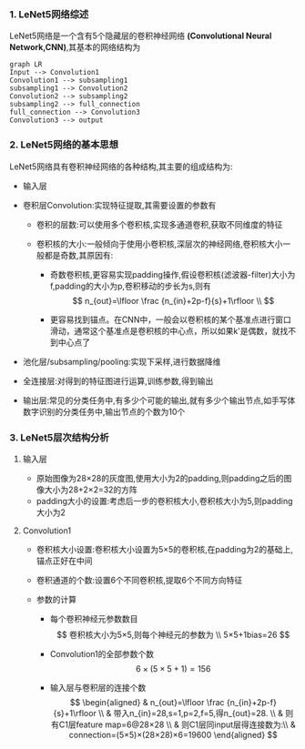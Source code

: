 ### 1. LeNet5网络综述
  LeNet5网络是一个含有5个隐藏层的卷积神经网络 **(Convolutional Neural Network,CNN)**,其基本的网络结构为

```mermaid
graph LR
Input --> Convolution1
Convolution1 --> subsampling1
subsampling1 --> Convolution2
Convolution2 --> subsampling2
subsampling2 --> full_connection
full_connection --> Convolution3
Convolution3 --> output
```
### 2. LeNet5网络的基本思想
  LeNet5网络具有卷积神经网络的各种结构,其主要的组成结构为:
  - 输入层

  - 卷积层Convolution:实现特征提取,其需要设置的参数有
    - 卷积的层数:可以使用多个卷积核,实现多通道卷积,获取不同维度的特征
    
    - 卷积核的大小:一般倾向于使用小卷积核,深层次的神经网络,卷积核大小一般都是奇数,其原因有:
      - 奇数卷积核,更容易实现padding操作,假设卷积核(滤波器-filter)大小为f,padding的大小为p,卷积移动的步长为s,则有
        $$
        n_{out}=\lfloor \frac {n_{in}+2p-f}{s}+1\rfloor \\
        $$
      
      - 更容易找到锚点。在CNN中，一般会以卷积核的某个基准点进行窗口滑动，通常这个基准点是卷积核的中心点，所以如果k'是偶数，就找不到中心点了


  - 池化层/subsampling/pooling:实现下采样,进行数据降维
  - 全连接层:对得到的特征图进行运算,训练参数,得到输出
  - 输出层:常见的分类任务中,有多少个可能的输出,就有多少个输出节点,如手写体数字识别的分类任务中,输出节点的个数为10个
### 3. LeNet5层次结构分析
  1. 输入层

     - 原始图像为28×28的灰度图,使用大小为2的padding,则padding之后的图像大小为28+2×2=32的方阵
     - padding大小的设置:考虑后一步的卷积核大小,卷积核大小为5,则padding大小为2

  2. Convolution1
     - 卷积核大小设置:卷积核大小设置为5×5的卷积核,在padding为2的基础上,锚点正好在中间
     
     - 卷积通道的个数:设置6个不同卷积核,提取6个不同方向特征
     
     - 参数的计算
     
       - 每个卷积神经元参数数目
         $$
         卷积核大小为5×5,则每个神经元的参数为
         \\ 5×5+1bias=26
         $$
     
       - Convolution1的全部参数个数
         $$
         6×(5×5+1)=156
         $$
     
       - 输入层与卷积层的连接个数
         $$
         \begin{aligned}
         & n_{out}=\lfloor \frac {n_{in}+2p-f}{s}+1\rfloor \\
         & 带入n_{in}=28,s=1,p=2,f=5,得n_{out}=28. \\
         & 则有C1层feature map=6@28×28 \\
         & 则C1层同input层得连接数为:\\
         & connection=(5×5)×(28×28)×6=19600
         \end{aligned}
         $$